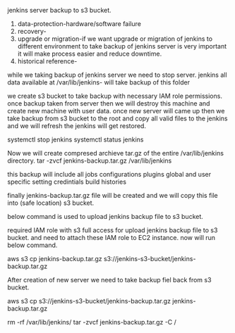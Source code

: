 jenkins server backup to s3 bucket.

1) data-protection-hardware/software failure
2) recovery-
3) upgrade or migration-if we want upgrade or migration of jenkins to different environment to take backup of jenkins server is very important it will make process easier and reduce downtime.
4) historical reference-


while we taking backup of jenkins server we need to stop server.
jenkins all data available at /var/lib/jenkins- will take backup of this folder

we create s3 bucket to take backup with necessary IAM role permissions.
once backup taken from server then we will destroy this machine and create new machine with user data.
once new server will came up then we take backup from s3 bucket to the root and copy all valid files to the jenkins and we will refresh the jenkins will get restored.


systemctl stop jenkins
systemctl status jenkins


Now we will create compresed archieve tar.gz of the entire /var/lib/jenkins directory.
tar -zvcf jenkins-backup.tar.gz /var/lib/jenkins

this backup will include 
all jobs configurations
plugins
global and user specific setting
credintials
build histories

finally jenkins-backup.tar.gz file will be created and we will copy this file into (safe location) s3 bucket.

below command is used to upload jenkins backup file to s3 bucket.

required IAM role with s3 full access for upload jenkins backup file to s3 bucket. and need to attach these IAM role to EC2 instance. now will run below command.

aws s3 cp jenkins-backup.tar.gz s3://jenkins-s3-bucket/jenkins-backup.tar.gz


After creation of new server we need to take backup fiel back from s3 bucket.

aws s3 cp s3://jenkins-s3-bucket/jenkins-backup.tar.gz jenkins-backup.tar.gz


rm -rf /var/lib/jenkins/
tar  -zvcf jenkins-backup.tar.gz -C /





































































